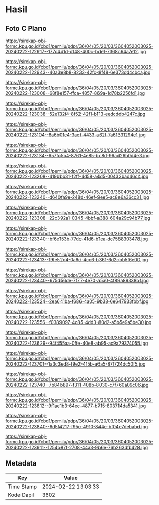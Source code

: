 # Hasil

## Foto C Plano

https://sirekap-obj-formc.kpu.go.id/cbd1/pemilu/pdpr/36/04/05/20/03/3604052003025-20240222-122917--177c4d1d-d148-400c-bde1-7368c64a7e12.jpg

https://sirekap-obj-formc.kpu.go.id/cbd1/pemilu/pdpr/36/04/05/20/03/3604052003025-20240222-122943--40a3e8b8-8233-42fc-8f48-6e373dd4cbca.jpg

https://sirekap-obj-formc.kpu.go.id/cbd1/pemilu/pdpr/36/04/05/20/03/3604052003025-20240222-123008--68f8e157-ffca-4857-869a-1d78b2256fd1.jpg

https://sirekap-obj-formc.kpu.go.id/cbd1/pemilu/pdpr/36/04/05/20/03/3604052003025-20240222-123038--52e132f4-8f52-42f1-b113-eedcddb4247c.jpg

https://sirekap-obj-formc.kpu.go.id/cbd1/pemilu/pdpr/36/04/05/20/03/3604052003025-20240222-123104--8a6b01e4-3aef-4433-a62f-7a61331294e1.jpg

https://sirekap-obj-formc.kpu.go.id/cbd1/pemilu/pdpr/36/04/05/20/03/3604052003025-20240222-123134--657fc5b4-8761-4e85-bc8d-96ad26b0d4e3.jpg

https://sirekap-obj-formc.kpu.go.id/cbd1/pemilu/pdpr/36/04/05/20/03/3604052003025-20240222-123208--419bbb31-f2ff-4d58-a4d5-00433bad46c4.jpg

https://sirekap-obj-formc.kpu.go.id/cbd1/pemilu/pdpr/36/04/05/20/03/3604052003025-20240222-123240--d640fa9e-248d-46ef-9ee5-ac8e6a36cc31.jpg

https://sirekap-obj-formc.kpu.go.id/cbd1/pemilu/pdpr/36/04/05/20/03/3604052003025-20240222-123308--22c392a1-0345-4bbf-a388-604a29c94b77.jpg

https://sirekap-obj-formc.kpu.go.id/cbd1/pemilu/pdpr/36/04/05/20/03/3604052003025-20240222-123340--bf6e153b-77dc-41d6-b1ea-dc7588303478.jpg

https://sirekap-obj-formc.kpu.go.id/cbd1/pemilu/pdpr/36/04/05/20/03/3604052003025-20240222-123413--19fe52d4-0a6d-4cc6-b361-6d2cbb5f6e00.jpg

https://sirekap-obj-formc.kpu.go.id/cbd1/pemilu/pdpr/36/04/05/20/03/3604052003025-20240222-123440--675d56de-7f77-4e70-a5a0-4f89a89338bf.jpg

https://sirekap-obj-formc.kpu.go.id/cbd1/pemilu/pdpr/36/04/05/20/03/3604052003025-20240222-123524--2ea641ba-f686-4a05-9b38-6e647933fbbf.jpg

https://sirekap-obj-formc.kpu.go.id/cbd1/pemilu/pdpr/36/04/05/20/03/3604052003025-20240222-123556--f0389097-4c85-4dd3-80d2-a5b5e9a5be30.jpg

https://sirekap-obj-formc.kpu.go.id/cbd1/pemilu/pdpr/36/04/05/20/03/3604052003025-20240222-123629--94f455aa-0ffe-40e8-ab95-ac9a79374055.jpg

https://sirekap-obj-formc.kpu.go.id/cbd1/pemilu/pdpr/36/04/05/20/03/3604052003025-20240222-123701--1a3c3ed8-f9e2-415b-a6a5-87f724dc50f5.jpg

https://sirekap-obj-formc.kpu.go.id/cbd1/pemilu/pdpr/36/04/05/20/03/3604052003025-20240222-123740--7b84b897-f311-408b-8030-c7f760a09c06.jpg

https://sirekap-obj-formc.kpu.go.id/cbd1/pemilu/pdpr/36/04/05/20/03/3604052003025-20240222-123812--9f1ae1b3-64ec-4877-b715-803714da5341.jpg

https://sirekap-obj-formc.kpu.go.id/cbd1/pemilu/pdpr/36/04/05/20/03/3604052003025-20240222-123840--6d5f4217-f95c-4910-844e-bf04e7debabd.jpg

https://sirekap-obj-formc.kpu.go.id/cbd1/pemilu/pdpr/36/04/05/20/03/3604052003025-20240222-123911--1254b87f-2708-44a3-9b6e-76b263dfb428.jpg


## Metadata

| Key        | Value               |
| ---------- | ------------------- |
| Time Stamp | 2024-02-22 13:03:33 |
| Kode Dapil | 3602                |



